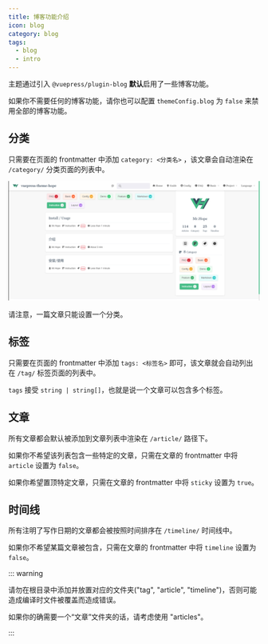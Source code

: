 ```yaml
---
title: 博客功能介绍
icon: blog
category: blog
tags:
  - blog
  - intro
---
```


主题通过引入 `@vuepress/plugin-blog` **默认**启用了一些博客功能。

如果你不需要任何的博客功能，请你也可以配置 `themeConfig.blog` 为 `false` 来禁用全部的博客功能。

<!-- more -->

## 分类

只需要在页面的 frontmatter 中添加 `category: <分类名>` ，该文章会自动渲染在 `/category/` 分类页面的列表中。

![Category](./assets/category.png)

请注意，一篇文章只能设置一个分类。

## 标签

只需要在页面的 frontmatter 中添加 `tags: <标签名>` 即可，该文章就会自动列出在 `/tag/` 标签页面的列表中。

`tags` 接受 `string | string[]`，也就是说一个文章可以包含多个标签。

## 文章

所有文章都会默认被添加到文章列表中渲染在 `/article/` 路径下。

如果你不希望该列表包含一些特定的文章，只需在文章的 frontmatter 中将 `article` 设置为 `false`。

如果你希望置顶特定文章，只需在文章的 frontmatter 中将 `sticky` 设置为 `true`。

## 时间线

所有注明了写作日期的文章都会被按照时间排序在 `/timeline/` 时间线中。

如果你不希望某篇文章被包含，只需在文章的 frontmatter 中将 `timeline` 设置为 `false`。

::: warning

请勿在根目录中添加并放置对应的文件夹("tag", "article", "timeline")，否则可能造成编译时文件被覆盖而造成错误。

如果你的确需要一个“文章”文件夹的话，请考虑使用 "articles"。

:::
